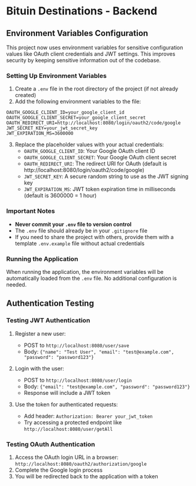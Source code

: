 # Bituin Destinations - Backend

## Environment Variables Configuration

This project now uses environment variables for sensitive configuration values like OAuth client credentials and JWT settings. This improves security by keeping sensitive information out of the codebase.

### Setting Up Environment Variables

1. Create a `.env` file in the root directory of the project (if not already created)
2. Add the following environment variables to the file:

```
OAUTH_GOOGLE_CLIENT_ID=your_google_client_id
OAUTH_GOOGLE_CLIENT_SECRET=your_google_client_secret
OAUTH_REDIRECT_URI=http://localhost:8080/login/oauth2/code/google
JWT_SECRET_KEY=your_jwt_secret_key
JWT_EXPIRATION_MS=3600000
```

3. Replace the placeholder values with your actual credentials:
   - `OAUTH_GOOGLE_CLIENT_ID`: Your Google OAuth client ID
   - `OAUTH_GOOGLE_CLIENT_SECRET`: Your Google OAuth client secret
   - `OAUTH_REDIRECT_URI`: The redirect URI for OAuth (default is http://localhost:8080/login/oauth2/code/google)
   - `JWT_SECRET_KEY`: A secure random string to use as the JWT signing key
   - `JWT_EXPIRATION_MS`: JWT token expiration time in milliseconds (default is 3600000 = 1 hour)

### Important Notes

- **Never commit your `.env` file to version control**
- The `.env` file should already be in your `.gitignore` file
- If you need to share the project with others, provide them with a template `.env.example` file without actual credentials

### Running the Application

When running the application, the environment variables will be automatically loaded from the `.env` file. No additional configuration is needed.

## Authentication Testing

### Testing JWT Authentication

1. Register a new user:
   - POST to `http://localhost:8080/user/save`
   - Body: `{"name": "Test User", "email": "test@example.com", "password": "password123"}`

2. Login with the user:
   - POST to `http://localhost:8080/user/login`
   - Body: `{"email": "test@example.com", "password": "password123"}`
   - Response will include a JWT token

3. Use the token for authenticated requests:
   - Add header: `Authorization: Bearer your_jwt_token`
   - Try accessing a protected endpoint like `http://localhost:8080/user/getAll`

### Testing OAuth Authentication

1. Access the OAuth login URL in a browser: `http://localhost:8080/oauth2/authorization/google`
2. Complete the Google login process
3. You will be redirected back to the application with a token
